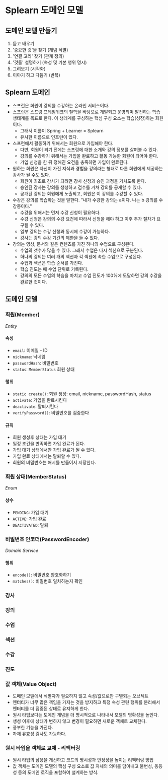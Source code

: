 # Splearn 도메인 모델

## 도메인 모델 만들기
1. 듣고 배우기
2. '중요한 것'을 찾기 (개념 식별)
3. '연결 고리' 찾기 (관계 정의)
4. '것들' 설명하기 (속성 및 기본 행위 명시)
5. 그려보기 (시각화)
6. 이야기 하고 다듬기 (반복)

## Splearn 도메인
- 스프런은 회원이 강의를 수강하는 온라인 서비스이다.
- 스프런은 스프링 프레임워크의 철학을 바탕으로 개발되고 운영되며 발전하는 학습 생태계를 목표로 한다.
  이 생테계를 구성하는 핵심 구성 요소는 학습(성장)하는 회원이다.
    - 그래서 이름이 Spring + Learner = Splearn
    - 유사한 이름으로 인프런이 있다.
- 스프런에서 활동하기 위해서는 회원으로 가입해야 한다.
    - 다만, 회원이 되기 전에는 스프링에 대한 소개와 강의 정보를 살펴볼 수 있다.
    - 강의를 수강하기 위해서는 가입을 완료하고 활동 가능한 회원이 되어야 한다.
    - 가입 신청을 한 뒤 정해진 요건을 충족하면 가입이 완료된다.
- 원하는 회원은 자신이 가진 지식과 경험을 강의라는 형태로 다른 회원에게 제공하는 강사가 될 수도 있다.
    - 회원이 최초로 강사가 되려면 강사 신청과 승인 과정을 거치도록 한다.
    - 승인된 강사는 강의를 생성하고 검수를 거쳐 강의를 공개할 수 있다.
    - 공개된 강의는 회원에게 노출되고, 회원은 이 강의를 수강할 수 있다.
- 수강은 강의를 학습하는 것을 말한다. "내가 수강한 강의는 a이다. 나는 b 강의를 수강중이다."
    - 수강을 위해서는 먼저 수강 신청이 필요하다.
    - 수강 신청은 강의의 수강 요건에 따라서 신청을 해야 하고 이후 추가 절차가 요구될 수 있다.
    - 일부 강의는 수강 신청과 동시에 수강이 가능하다.
    - 강사는 강의 수강 기간의 제한을 둘 수 있다.
- 강의는 영상, 문서와 같은 컨텐츠를 가진 하나의 수업으로 구성된다.
    - 수업의 갯수가 많을 수 있다. 그래서 수업은 다시 섹션으로 구분된다.
    - 하나의 강의는 여러 개의 섹션과 각 섹센에 속한 수업으로 구성된다.
    - 수업과 섹션은 학습 순서를 가진다.
    - 학습 진도는 매 수업 단위로 기록된다.
    - 강의의 모든 수업의 학습을 마치고 수업 진도가 100%에 도달하면 강의 수강을 완료한 것이다.

## 도메인 모델

### 회원(Member)
_Entity_
#### 속성
- `email`: 이메일 - ID
- `nickname`: 닉네임 
- `passwordHash`: 비밀번호
- `status`: `MemberStatus` 회원 상태
#### 행위
- `static create()`: 회원 생성: email, nickname, passwordHash, status
- `activate`: 가입을 완료시킨다
- `deactivate`: 탈퇴시킨다
- `verifyPassword()`: 비밀번호를 검증한다
#### 규칙
- 회원 생성후 상태는 가입 대기
- 일정 조건을 만족하면 가입 완료가 된다.
- 가입 대기 상태에서만 가입 완료가 될 수 있다.
- 가입 완료 상태에서는 탈퇴할 수 있다.
- 회원의 비밀번호는 해시를 만들어서 저장한다.

### 회원 상태(MemberStatus)
_Enum_
#### 상수
- `PENDING`: 가입 대기
- `ACTIVE`: 가입 완료
- `DEACTIVATED`: 탈퇴

### 비밀번호 인코더(PasswordEncoder)
_Domain Service_
#### 행위
- `encode()`: 비밀번호 암호화하기
- `matches()`: 비밀번호 일치하는지 확인

### 강사

### 강의

### 수업

### 섹션

### 수강

### 진도


### 값 객체(Value Object)
- 도메인 모델에서 식별자가 필요하지 않고 속성/값으로만 구별되는 오브젝트
- 엔터티가 너무 많은 책임을 가지는 것을 방지하고 특정 속성 관련 행위를 분리해서 엔터티를 더 집중된 상태로 유지하게 한다.
- 원시 타입보다는 도메인 개념을 더 명시적으로 나타내서 모델의 명확성을 높인다.
- 생성 이후에 상태가 변하지 않고 변경이 필요하면 새로운 객체로 교체한다.
- 풍부한 기능을 가진다.
- 자체 유효성 검사도 가능하다.

### 원시 타입을 객체로 교체 - 리팩터링
- 원시 타입의 남용을 개선하고 코드의 명시성과 안정성을 높이는 리팩터링 방법
- 값 객체는 도메인 모델의 핵심 구성 요소로 값 자체의 의미를 담아내고 불변성, 동등성 등의 도메인 로직을 포함하여 설계하는 방식.
